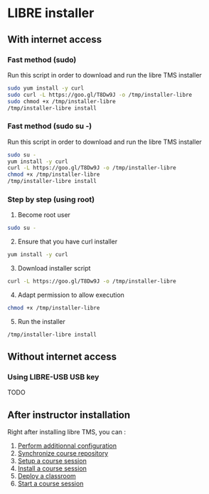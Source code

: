 # LIBRE installer

## With internet access

### Fast method (sudo)

Run this script in order to download and run the libre TMS installer
```bash
sudo yum install -y curl
sudo curl -L https://goo.gl/T8Dw9J -o /tmp/installer-libre
sudo chmod +x /tmp/installer-libre
/tmp/installer-libre install
```

### Fast method (sudo su -)

Run this script in order to download and run the libre TMS installer
```bash
sudo su -
yum install -y curl
curl -L https://goo.gl/T8Dw9J -o /tmp/installer-libre
chmod +x /tmp/installer-libre
/tmp/installer-libre install
```

### Step by step (using root)

1. Become root user
```bash
sudo su -
```

2. Ensure that you have curl installer
```bash
yum install -y curl
```

3. Download installer script
```bash
curl -L https://goo.gl/T8Dw9J -o /tmp/installer-libre
```

4. Adapt permission to allow execution
```bash
chmod +x /tmp/installer-libre
```

5. Run the installer
```bash
/tmp/installer-libre install
```

## Without internet access

### Using LIBRE-USB USB key

TODO 


## After instructor installation

Right after installing libre TMS, you can :

1. [Perform additionnal configuration](libre-configure.md)
2. [Synchronize course repository](libre-repository.md)
3. [Setup a course session](session-config.md)
4. [Install a course session](session-install.md)
5. [Deploy a classroom](infra-deploy.md)
6. [Start a course session](session-start.md)

